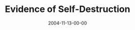 ---
layout: message
category: message
series: "CSI"
title: "Evidence of Self-Destruction"
date: 2004-11-13-00-00
message_id: 145
audio: "http://s3.amazonaws.com/crossroads-media/message/audio/CSI_03_11-13-04_Evidence_of_Self-Destruction.mp3"
audio-duration: "40:16"
explicit: false
---